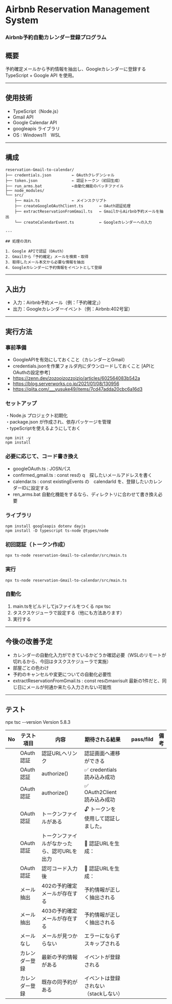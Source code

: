 # Airbnb Reservation Management System<br>
<h3>Airbnb予約自動カレンダー登録プログラム</h3>


## 概要
予約確定メールから予約情報を抽出し、Googleカレンダーに登録する<br>
TypeScript + Google API を使用。

---

## 使用技術

- TypeScript（Node.js）
- Gmail API
- Google Calendar API
- googleapis ライブラリ
- OS : Windows11　WSL


---
## 構成
```
reservation-Gmail-to-calendar/
├── credentials.json         ← OAuthクレデンシャル
├── token.json               ← 認証トークン（初回生成）
├── run_arms.bat             ←自動化機能のバッチファイル
├── node_modules/
└── src/
    ├── main.ts              ← メインスクリプト
    ├── createGoogleOAuthClient.ts       ← OAuth認証処理
    ├── extractReservationFromGmail.ts   ← GmailからAirbnb予約メールを抽出
    └── createCalendarEvent.ts           ← Googleカレンダーへの入力
    
---

## 処理の流れ

1. Google APIで認証（OAuth）
2. Gmailから「予約確定」メールを検索・取得
3. 取得したメール本文から必要な情報を抽出
4. Googleカレンダーに予約情報をイベントとして登録
```
---

## 入出力

- 入力：Airbnb予約メール（例：「予約確定」）
- 出力：Googleカレンダーイベント（例：Airbnb:402号室）

---

## 実行方法

### 事前準備
- GoogleAPIを有効にしておくこと（カレンダーとGmail）<br>
- credentials.jsonを作業フォルダ内にダウンロードしておくこと
[APIとOAuthの設定参考]
- https://zenn.dev/zozooizozzoizio/articles/602564083b542a
- https://blog.serverworks.co.jp/2021/01/08/130956<br>
- https://qiita.com/___yusuke49/items/7cd47adda20cbc6a16d3

### セットアップ <be>
・Node.js プロジェクト初期化<br>
・package.json が作成され、依存パッケージを管理<br>
・typeScriptを使えるようにしておく

    npm init -y
    npm install

### 必要に応じて、コード書き換え
- googleOAuth.ts : JOSNパス
- confirmed_gmail.ts : const resの q　探したいメールアドレスを書く
- calendar.ts : const existingEvents の　calendarId を、登録したいカレンダーIDに設定する
- ren_arms.bat 自動化機能をするなら、ディレクトリに合わせて書き換え必要


### ライブラリ

    npm install googleapis dotenv dayjs
    npm install -D typescript ts-node @types/node

### 初回認証（トークン作成）
    npx ts-node reservation-Gmail-to-calendar/src/main.ts

### 実行
    npx ts-node reservation-Gmail-to-calendar/src/main.ts

### 自動化
1. main.tsをビルドしてjsファイルをつくる
    npx tsc  
2. タスクスケジューラで設定する（他にも方法あります）
3. 実行する
---
## 今後の改善予定

- カレンダーの自動化入力ができているかどうか確認必要（WSLのリモートが切れるから、今回はタスクスケジューラで実施）
- 部屋ごとの色わけ
- 予約のキャンセルや変更についての自動化必要性
- extractReservationFromGmail.ts : const resのmaxrisult 最新の1件だと、同じ日にメールが何通か来たら入力されない可能性



---
## テスト
npx tsc --version
Version 5.8.3


| No | テスト項目   | 内容    | 期待される結果   |　pass/fild　|  備考 |
| -- | ------- | ---------- | -------------- | ------- | ------- |
|   | OAuth認証   |   認証URLへリンク　|  認証画面へ遷移ができる  | | |
|   | OAuth認証   |    authorize()　|  ✅ credentials 読み込み成功  | | |
|   | OAuth認証   |    authorize()　|  ✅ OAuth2Client 読み込み成功  | | |
|   | OAuth認証   |    トークンファイルがある　|  🔓 トークンを使用して認証しました。  | | |
|   | OAuth認証   |    トークンファイルがなかったら、認可URLを出力　|  🔗 認証URLを生成：  | | |
|   | OAuth認証   |    認可コード入力後　|  🔗 認証URLを生成：  | | |
|   | メール抽出   | 402の予約確定メールが存在する | 予約情報が正しく抽出される  |  | |
|   | メール抽出   | 403の予約確定メールが存在する | 予約情報が正しく抽出される  | | |
|   | メールなし   | メールが見つからない | エラーにならずスキップされる | | |
|   | カレンダー登録 | 最新の予約情報がある | イベントが登録される     |　| |
|   | カレンダー登録 | 既存の同予約がある | イベントは登録されない（stackしない） | |  |　
　
